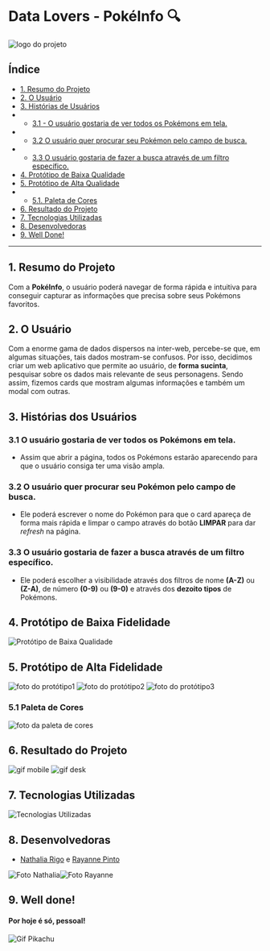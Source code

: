 # Data Lovers - PokéInfo 🔍 #

![logo do projeto](https://github.com/ncrigo/SAP008-data-lovers/blob/0e445889993aed1d22b2dde002cdf38fd72070d4/src/img/logo.png)

## Índice

* [1. Resumo do Projeto](#1-resumo-do-projeto)
* [2. O Usuário](#2-o-usuário)
* [3. Histórias de Usuários](#3-histórias-dos-usuários)
* - [3.1 - O usuário gostaria de ver todos os Pokémons em tela.](#31-o-usuário-gostaria-de-ver-todos-os-pokémons-em-tela)
* - [3.2 O usuário quer procurar seu Pokémon pelo campo de busca.](#32-o-usuário-quer-procurar-seu-pokémon-pelo-campo-de-busca)
* - [3.3 O usuário gostaria de fazer a busca através de um filtro específico.](#33-o-usuário-gostaria-de-fazer-a-busca-através-de-um-filtro-específico)
* [4. Protótipo de Baixa Qualidade](#4-protótipo-de-baixa-qualidade)
* [5. Protótipo de Alta Qualidade](#5-protótipo-de-alta-qualidade)
* - [5.1. Paleta de Cores](#51-paleta-de-cores)
* [6. Resultado do Projeto](#6-resultado-do-projeto)
* [7. Tecnologias Utilizadas](#7-tecnologias-utilizadas)
* [8. Desenvolvedoras](#8-desenvolvedoras)
* [9. Well Done!](#9-well-done)

***

## 1. Resumo do Projeto

Com a **PokéInfo**, o usuário poderá navegar de forma rápida e intuitiva para conseguir capturar as informações que precisa sobre seus Pokémons favoritos. 

## 2. O Usuário 

Com a enorme gama de dados dispersos na inter-web, percebe-se que, em algumas situações, tais dados mostram-se confusos. Por isso, decidimos criar um web aplicativo que permite ao usuário, de **forma sucinta**, pesquisar sobre os dados mais relevante de seus personagens. Sendo assim, fizemos cards que mostram algumas informações e também um modal com outras.


## 3. Histórias dos Usuários

### 3.1 O usuário gostaria de ver todos os Pokémons em tela. ###
* Assim que abrir a página, todos os Pokémons estarão aparecendo para que o usuário consiga ter uma visão ampla.

### 3.2 O usuário quer procurar seu Pokémon pelo campo de busca. ###
* Ele poderá escrever o nome do Pokémon para que o card apareça de forma mais rápida e limpar o campo através do botão **LIMPAR** para dar _refresh_ na página.

### 3.3 O usuário gostaria de fazer a busca através de um filtro específico. ###
* Ele poderá escolher a visibilidade através dos filtros de nome **(A-Z)** ou **(Z-A)**, de número **(0-9)** ou **(9-0)** e através dos **dezoito tipos** de Pokémons.

## 4. Protótipo de Baixa Fidelidade ##

![Protótipo de Baixa Qualidade](https://github.com/ncrigo/SAP008-data-lovers/blob/0e445889993aed1d22b2dde002cdf38fd72070d4/src/img/baixaqualidade.jpg)

## 5. Protótipo de Alta Fidelidade ##

![foto do protótipo1](https://github.com/ncrigo/SAP008-data-lovers/blob/2062d3d919f1a20564df2bde303378a1fba1f418/src/img/screen1.png)
![foto do protótipo2](https://github.com/ncrigo/SAP008-data-lovers/blob/2062d3d919f1a20564df2bde303378a1fba1f418/src/img/screen2.png)
![foto do protótipo3](https://github.com/ncrigo/SAP008-data-lovers/blob/2062d3d919f1a20564df2bde303378a1fba1f418/src/img/screen3.png)

### 5.1 Paleta de Cores

![foto da paleta de cores](https://github.com/ncrigo/SAP008-data-lovers/blob/0dd45b374b989ca05e8e6f495a3bf3494cf4f415/src/img/paletadecores.png)

## 6. Resultado do Projeto ##

![gif mobile](https://github.com/ncrigo/SAP008-data-lovers/blob/d91f98c7e0eb7c883b03473d57651e8ad063e86d/src/img/gifmobile.gif) ![gif desk](https://github.com/ncrigo/SAP008-data-lovers/blob/d91f98c7e0eb7c883b03473d57651e8ad063e86d/src/img/gifwebdesk.gif)

## 7. Tecnologias Utilizadas ##

![Tecnologias Utilizadas](https://github.com/ncrigo/SAP008-data-lovers/blob/0dd45b374b989ca05e8e6f495a3bf3494cf4f415/src/img/linguagens.png)

## 8. Desenvolvedoras 
* <a href="https://github.com/ncrigo">Nathalia Rigo</a> e <a href="https://github.com/rayannepinto">Rayanne Pinto</a></div>

![Foto Nathalia](https://github.com/ncrigo/SAP008-data-lovers/blob/0dd45b374b989ca05e8e6f495a3bf3494cf4f415/src/img/nathdev.png)![Foto Rayanne](https://github.com/ncrigo/SAP008-data-lovers/blob/0dd45b374b989ca05e8e6f495a3bf3494cf4f415/src/img/raydev.png)

## 9. Well done!

#### Por hoje é só, pessoal! ####

![Gif Pikachu](https://github.com/ncrigo/SAP008-data-lovers/blob/0e445889993aed1d22b2dde002cdf38fd72070d4/src/img/ohyeahpikachugif.gif)
